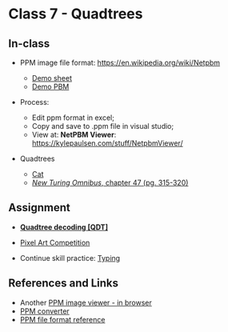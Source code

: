# Class 7 - Quadtrees


## In-class

- PPM image file format: https://en.wikipedia.org/wiki/Netpbm
    - [Demo sheet](./qdt/demo-sheet-32x32.xlsx)
    - [Demo PBM](./qdt/demo-32x32.pbm)

- Process: 
    - Edit ppm format in excel; 
    - Copy and save to .ppm file in visual studio;
    - View at: **NetPBM Viewer**: https://kylepaulsen.com/stuff/NetpbmViewer/

- Quadtrees
    - [Cat](./qdt/nto-fig.47.1.jpg)
    - [*New Turing Omnibus*, chapter 47 (pg. 315-320)](./qdt/nto-ch47-quadtrees.pdf)



## Assignment

- [**Quadtree decoding [QDT]**](qdt/qdt.md)

- [Pixel Art Competition](https://cs.berry.edu/pixelcomp/)

- Continue skill practice: [Typing](https://typing.com)


## References and Links


- Another [PPM image viewer - in browser](https://0xc0de.fr/webppm/)
- [PPM converter](https://convertio.co/ppm-converter/)
- [PPM file format reference](https://netpbm.sourceforge.net/doc/pbm.html)